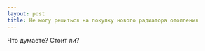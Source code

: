 ```yaml
---
layout: post 
title: Не могу решиться на покупку нового радиатора отопления 
--- 
```

Что думаете? Стоит ли?
